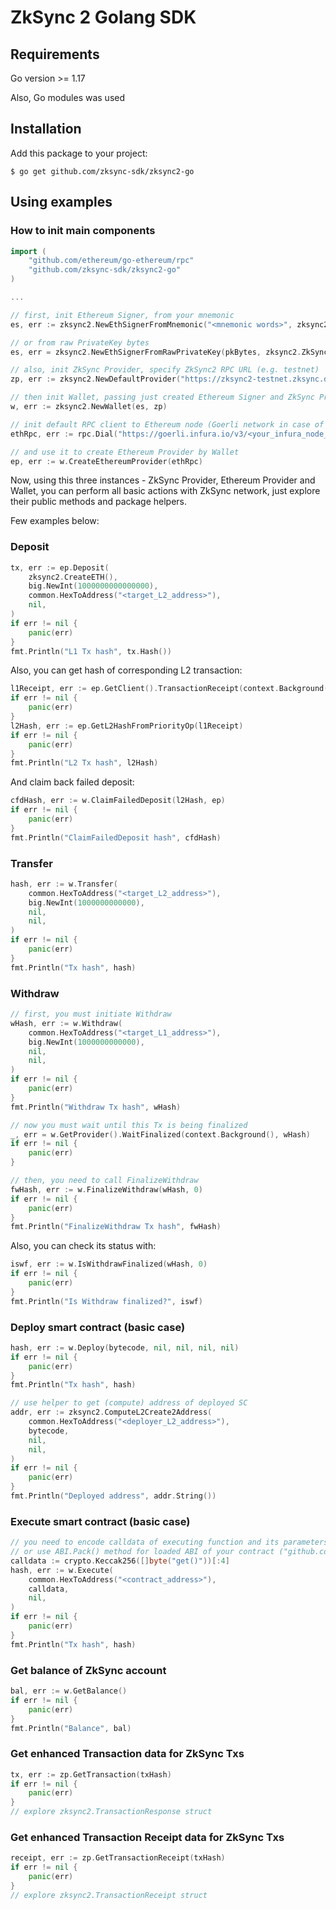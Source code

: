 ZkSync 2 Golang SDK
===


## Requirements

Go version >= 1.17

Also, Go modules was used

## Installation

Add this package to your project: 

```shell
$ go get github.com/zksync-sdk/zksync2-go
```

## Using examples

### How to init main components

```go
import (
    "github.com/ethereum/go-ethereum/rpc"
    "github.com/zksync-sdk/zksync2-go"
)

...

// first, init Ethereum Signer, from your mnemonic
es, err := zksync2.NewEthSignerFromMnemonic("<mnemonic words>", zksync2.ZkSyncChainIdMainnet)

// or from raw PrivateKey bytes
es, err = zksync2.NewEthSignerFromRawPrivateKey(pkBytes, zksync2.ZkSyncChainIdMainnet)

// also, init ZkSync Provider, specify ZkSync2 RPC URL (e.g. testnet)
zp, err := zksync2.NewDefaultProvider("https://zksync2-testnet.zksync.dev")

// then init Wallet, passing just created Ethereum Signer and ZkSync Provider   
w, err := zksync2.NewWallet(es, zp)

// init default RPC client to Ethereum node (Goerli network in case of ZkSync2 testnet)
ethRpc, err := rpc.Dial("https://goerli.infura.io/v3/<your_infura_node_id>")

// and use it to create Ethereum Provider by Wallet 
ep, err := w.CreateEthereumProvider(ethRpc)
```

Now, using this three instances - ZkSync Provider, Ethereum Provider and Wallet, 
you can perform all basic actions with ZkSync network, just explore their public methods and package helpers.

Few examples below:

### Deposit
```go
tx, err := ep.Deposit(
    zksync2.CreateETH(),
    big.NewInt(1000000000000000), 
    common.HexToAddress("<target_L2_address>"), 
    nil,
)
if err != nil {
    panic(err)
}
fmt.Println("L1 Tx hash", tx.Hash())
```
Also, you can get hash of corresponding L2 transaction:
```go
l1Receipt, err := ep.GetClient().TransactionReceipt(context.Background(), l1Hash)
if err != nil {
    panic(err)
}
l2Hash, err := ep.GetL2HashFromPriorityOp(l1Receipt)
if err != nil {
    panic(err)
}
fmt.Println("L2 Tx hash", l2Hash)
```
And claim back failed deposit:
```go
cfdHash, err := w.ClaimFailedDeposit(l2Hash, ep)
if err != nil {
    panic(err)
}
fmt.Println("ClaimFailedDeposit hash", cfdHash)
```

### Transfer
```go
hash, err := w.Transfer(
    common.HexToAddress("<target_L2_address>"), 
    big.NewInt(1000000000000),
    nil, 
    nil,
)
if err != nil {
    panic(err)
}
fmt.Println("Tx hash", hash)
```

### Withdraw
```go
// first, you must initiate Withdraw 
wHash, err := w.Withdraw(
    common.HexToAddress("<target_L1_address>"), 
    big.NewInt(1000000000000), 
    nil, 
    nil,
)
if err != nil {
    panic(err)
}
fmt.Println("Withdraw Tx hash", wHash)

// now you must wait until this Tx is being finalized
_, err = w.GetProvider().WaitFinalized(context.Background(), wHash)
if err != nil {
    panic(err)
}

// then, you need to call FinalizeWithdraw 
fwHash, err := w.FinalizeWithdraw(wHash, 0)
if err != nil {
    panic(err)
}
fmt.Println("FinalizeWithdraw Tx hash", fwHash)
```
Also, you can check its status with:
```go
iswf, err := w.IsWithdrawFinalized(wHash, 0)
if err != nil {
    panic(err)
}
fmt.Println("Is Withdraw finalized?", iswf)
```

### Deploy smart contract (basic case)
```go
hash, err := w.Deploy(bytecode, nil, nil, nil, nil)
if err != nil {
    panic(err)
}
fmt.Println("Tx hash", hash)

// use helper to get (compute) address of deployed SC
addr, err := zksync2.ComputeL2Create2Address(
	common.HexToAddress("<deployer_L2_address>"), 
	bytecode, 
	nil, 
	nil,
)
if err != nil {
    panic(err)
}
fmt.Println("Deployed address", addr.String())
```

### Execute smart contract (basic case)
```go
// you need to encode calldata of executing function and its parameters
// or use ABI.Pack() method for loaded ABI of your contract ("github.com/ethereum/go-ethereum/accounts/abi")
calldata := crypto.Keccak256([]byte("get()"))[:4]
hash, err := w.Execute(
    common.HexToAddress("<contract_address>"),
    calldata,
    nil,
)
if err != nil {
    panic(err)
}
fmt.Println("Tx hash", hash)
```

### Get balance of ZkSync account
```go
bal, err := w.GetBalance()
if err != nil {
    panic(err)
}
fmt.Println("Balance", bal)
```

### Get enhanced Transaction data for ZkSync Txs
```go
tx, err := zp.GetTransaction(txHash)
if err != nil {
    panic(err)
}
// explore zksync2.TransactionResponse struct
```

### Get enhanced Transaction Receipt data for ZkSync Txs
```go
receipt, err := zp.GetTransactionReceipt(txHash)
if err != nil {
    panic(err)
}
// explore zksync2.TransactionReceipt struct
```
